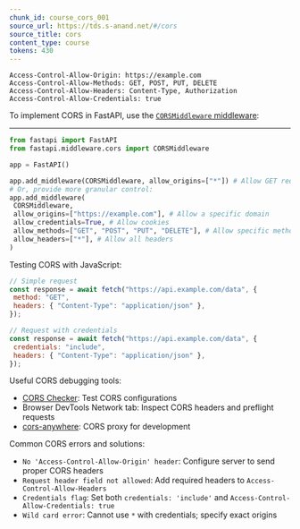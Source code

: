 ```yaml
---
chunk_id: course_cors_001
source_url: https://tds.s-anand.net/#/cors
source_title: cors
content_type: course
tokens: 430
---
```


```http
Access-Control-Allow-Origin: https://example.com
Access-Control-Allow-Methods: GET, POST, PUT, DELETE
Access-Control-Allow-Headers: Content-Type, Authorization
Access-Control-Allow-Credentials: true
```

To implement CORS in FastAPI, use the [`CORSMiddleware` middleware](https://fastapi.tiangolo.com/tutorial/cors/):

---

```python
from fastapi import FastAPI
from fastapi.middleware.cors import CORSMiddleware

app = FastAPI()

app.add_middleware(CORSMiddleware, allow_origins=["*"]) # Allow GET requests from all origins
# Or, provide more granular control:
app.add_middleware(
 CORSMiddleware,
 allow_origins=["https://example.com"], # Allow a specific domain
 allow_credentials=True, # Allow cookies
 allow_methods=["GET", "POST", "PUT", "DELETE"], # Allow specific methods
 allow_headers=["*"], # Allow all headers
)
```

Testing CORS with JavaScript:

```javascript
// Simple request
const response = await fetch("https://api.example.com/data", {
 method: "GET",
 headers: { "Content-Type": "application/json" },
});

// Request with credentials
const response = await fetch("https://api.example.com/data", {
 credentials: "include",
 headers: { "Content-Type": "application/json" },
});
```

Useful CORS debugging tools:

- [CORS Checker](https://cors-test.codehappy.dev/): Test CORS configurations
- Browser DevTools Network tab: Inspect CORS headers and preflight requests
- [cors-anywhere](https://github.com/Rob--W/cors-anywhere): CORS proxy for development

Common CORS errors and solutions:

- `No 'Access-Control-Allow-Origin' header`: Configure server to send proper CORS headers
- `Request header field not allowed`: Add required headers to `Access-Control-Allow-Headers`
- `Credentials flag`: Set both `credentials: 'include'` and `Access-Control-Allow-Credentials: true`
- `Wild card error`: Cannot use `*` with credentials; specify exact origins
